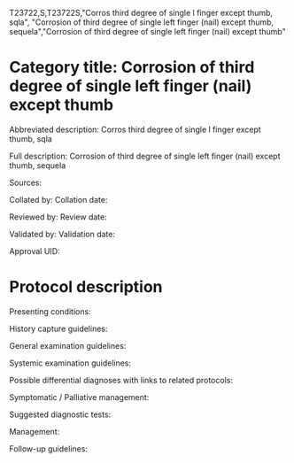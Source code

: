 T23722,S,T23722S,"Corros third degree of single l finger except thumb, sqla", "Corrosion of third degree of single left finger (nail) except thumb, sequela","Corrosion of third degree of single left finger (nail) except thumb"
# Category title: Corrosion of third degree of single left finger (nail) except thumb

Abbreviated description: Corros third degree of single l finger except thumb, sqla

Full description: Corrosion of third degree of single left finger (nail) except thumb, sequela

Sources:

Collated by:
Collation date:

Reviewed by:
Review date:

Validated by:
Validation date:

Approval UID:

# Protocol description

Presenting conditions:

History capture guidelines:

General examination guidelines:

Systemic examination guidelines:

Possible differential diagnoses with links to related protocols:

Symptomatic / Palliative management:

Suggested diagnostic tests:

Management:

Follow-up guidelines:
